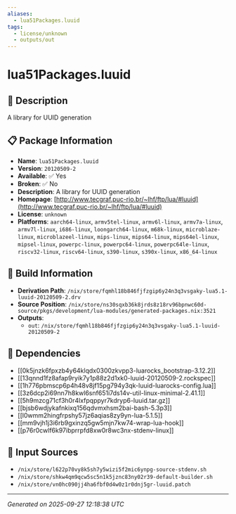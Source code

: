 ```yaml
---
aliases:
  - lua51Packages.luuid
tags:
  - license/unknown
  - outputs/out
---
```


# lua51Packages.luuid

## 📝 Description

A library for UUID generation

## 📋 Package Information

- **Name**: `lua51Packages.luuid`
- **Version**: `20120509-2`
- **Available**: ✅ Yes
- **Broken**: ✅ No
- **Description**: A library for UUID generation
- **Homepage**: [http://www.tecgraf.puc-rio.br/~lhf/ftp/lua/#luuid](http://www.tecgraf.puc-rio.br/~lhf/ftp/lua/#luuid)
- **License**: `unknown`
- **Platforms**: `aarch64-linux`, `armv5tel-linux`, `armv6l-linux`, `armv7a-linux`, `armv7l-linux`, `i686-linux`, `loongarch64-linux`, `m68k-linux`, `microblaze-linux`, `microblazeel-linux`, `mips-linux`, `mips64-linux`, `mips64el-linux`, `mipsel-linux`, `powerpc-linux`, `powerpc64-linux`, `powerpc64le-linux`, `riscv32-linux`, `riscv64-linux`, `s390-linux`, `s390x-linux`, `x86_64-linux`

## 🔧 Build Information

- **Derivation Path**: `/nix/store/fqmhl18b846fjfzgip6y24n3q3vsgaky-lua5.1-luuid-20120509-2.drv`
- **Source Position**: `/nix/store/ns30sqxb36k8jrds8z18rv96bpnwc60d-source/pkgs/development/lua-modules/generated-packages.nix:3521`
- **Outputs**:
  - `out`:  `/nix/store/fqmhl18b846fjfzgip6y24n3q3vsgaky-lua5.1-luuid-20120509-2`

## 🔗 Dependencies

- [[0k5jnzk6fpxzb4y64klqdx0300zkvpp3-luarocks_bootstrap-3.12.2]]
- [[13qnnd1fz8afap9ryik7y1p88z2d1xk0-luuid-20120509-2.rockspec]]
- [[1h776pbmscp6p4h48v8jf15pg794y3qk-luuid-luarocks-config.lua]]
- [[3z6dcp2i69nn7h8kwl6snf651i7ds14v-util-linux-minimal-2.41.1]]
- [[5h9mzcg71cf3h0r4lxfpqppyr7kdryp6-luuid.tar.gz]]
- [[bjsb6wdjykafnkixq156qdvmxhsm2bai-bash-5.3p3]]
- [[l0wmm2hingfrpshy57jz6aqias8zy9yn-lua-5.1.5]]
- [[mm9vjh1j3i6rb9gxinzq5gw5mjn7kw74-wrap-lua-hook]]
- [[p76r0cwlf6k97ibprrpfd8xw0r8wc3nx-stdenv-linux]]

## 📁 Input Sources

- `/nix/store/l622p70vy8k5sh7y5wizi5f2mic6ynpg-source-stdenv.sh`
- `/nix/store/shkw4qm9qcw5sc5n1k5jznc83ny02r39-default-builder.sh`
- `/nix/store/vn0hc090jj4ha6fbf0d4w0z1r0dnj5gr-luuid.patch`

---
*Generated on 2025-09-27 12:18:38 UTC*
